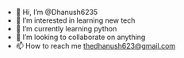 - 👋 Hi, I’m @Dhanush6235
- 👀 I’m interested in learning new tech
- 🌱 I’m currently learning python
- 💞️ I’m looking to collaborate on anything
- 📫 How to reach me thedhanush623@gmail.com

